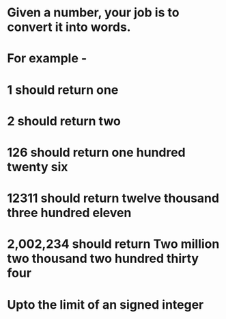 # Given a number, your job is to convert it into words.
# For example - 

# 1 should return one
# 2 should return two
# 126 should return one hundred twenty six
# 12311 should return twelve thousand three hundred eleven
# 2,002,234 should return Two million two thousand two hundred thirty four

# Upto the limit of an signed integer